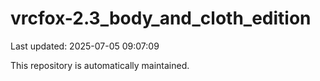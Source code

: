 # vrcfox-2.3_body_and_cloth_edition

Last updated: 2025-07-05 09:07:09

This repository is automatically maintained.
